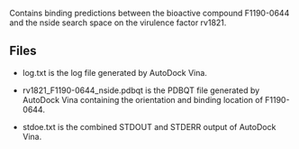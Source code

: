 Contains binding predictions between the bioactive compound F1190-0644 and the nside search space on the virulence factor rv1821.

## Files

- log.txt is the log file generated by AutoDock Vina.

- rv1821_F1190-0644_nside.pdbqt is the PDBQT file generated by AutoDock Vina containing the orientation and binding location of F1190-0644.

- stdoe.txt is the combined STDOUT and STDERR output of AutoDock Vina.

